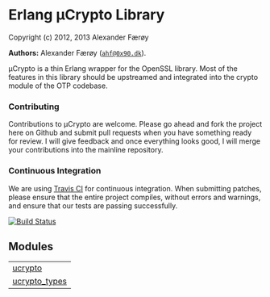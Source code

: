 

# Erlang µCrypto Library #

Copyright (c) 2012, 2013 Alexander Færøy


__Authors:__ Alexander Færøy ([`ahf@0x90.dk`](mailto:ahf@0x90.dk)).

µCrypto is a thin Erlang wrapper for the OpenSSL library. Most of the features
in this library should be upstreamed and integrated into the crypto module of
the OTP codebase.


### <a name="Contributing">Contributing</a> ###

Contributions to µCrypto are welcome. Please go ahead and fork the project here
on Github and submit pull requests when you have something ready for review. I
will give feedback and once everything looks good, I will merge your
contributions into the mainline repository.


### <a name="Continuous_Integration">Continuous Integration</a> ###

We are using [Travis CI](http://www.travis-ci.org/) for continuous integration.
When submitting patches, please ensure that the entire project compiles,
without errors and warnings, and ensure that our tests are passing successfully.

[![Build Status](https://secure.travis-ci.org/ahf/erlang-ucrypto.png)](http://travis-ci.org/ahf/erlang-ucrypto)


## Modules ##


<table width="100%" border="0" summary="list of modules">
<tr><td><a href="ucrypto.md" class="module">ucrypto</a></td></tr>
<tr><td><a href="ucrypto_types.md" class="module">ucrypto_types</a></td></tr></table>

